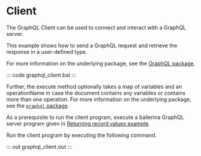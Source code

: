 # Client

The GraphQL Client can be used to connect and interact with a GraphQL server.

This example shows how to send a GraphQL request and retrieve the response in a user-defined type.

For more information on the underlying package, see the [GraphQL package](https://lib.ballerina.io/ballerina/graphql/latest/).

::: code graphql_client.bal :::

Further, the execute method optionally takes a map of variables and an operationName in case the document contains any variables or contains more than one operation. For more information on the underlying package, see the [`graphql` package](https://lib.ballerina.io/ballerina/graphql/latest/).

As a prerequisite to run the client program, execute a ballerina GraphQL server program given in [Returning record values example](https://ballerina.io/learn/by-example/graphql-returning-record-values).

Run the client program by executing the following command.

::: out graphql_client.out :::
